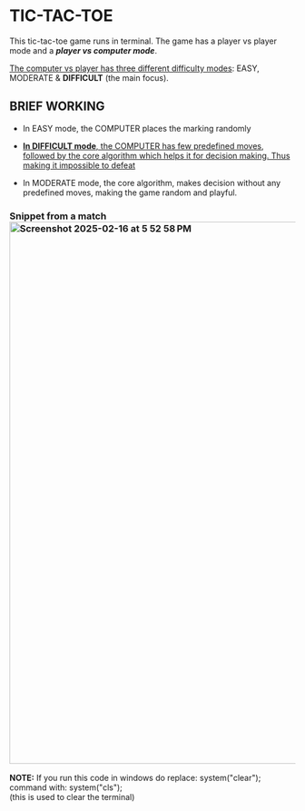 # TIC-TAC-TOE
This tic-tac-toe game runs in terminal. The game has a player vs player mode and a ***player vs computer mode***.

<ins>The computer vs player has three different difficulty modes</ins>: EASY, MODERATE & **DIFFICULT** (the main focus).


## BRIEF WORKING
- In EASY mode, the COMPUTER places the marking randomly  

- <ins>**In DIFFICULT mode**, the COMPUTER has few predefined moves, followed by the core algorithm which helps it for decision making. Thus making it impossible to defeat<ins>  

- In MODERATE mode, the core algorithm, makes decision without any predefined moves, making the game random and playful.


### Snippet from a match  <img width="955" alt="Screenshot 2025-02-16 at 5 52 58 PM" src="https://github.com/user-attachments/assets/f48883af-614c-479f-9876-13906ae0e5b9" />


**NOTE:** If you run this code in windows do replace:   system("clear");   command with:   system("cls");  
      (this is used to clear the terminal)
